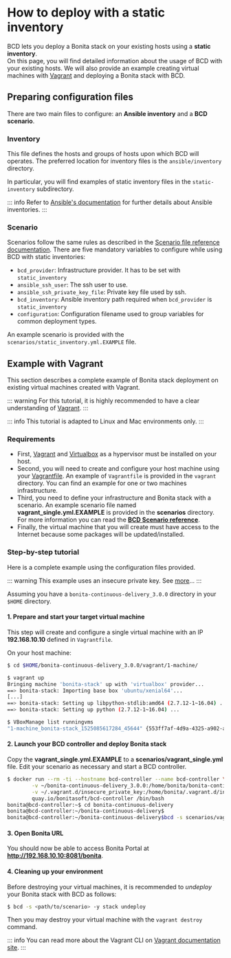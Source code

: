 # How to deploy with a static inventory

BCD lets you deploy a Bonita stack on your existing hosts using a **static inventory**.  
On this page, you will find detailed information about the usage of BCD with your existing hosts. We will also provide an example creating virtual machines with [Vagrant](https://www.vagrantup.com/) and deploying a Bonita stack with BCD.

## Preparing configuration files

There are two main files to configure: an **Ansible inventory** and a **BCD scenario**.

### Inventory

This file defines the hosts and groups of hosts upon which BCD will operates. The preferred location for inventory files is the `ansible/inventory` directory.

In particular, you will find examples of static inventory files in the `static-inventory` subdirectory.

::: info
Refer to [Ansible's documentation](https://docs.ansible.com/ansible/latest/user_guide/intro_inventory.html) for further details about Ansible inventories.
:::

### Scenario

Scenarios follow the same rules as described in the [Scenario file reference documentation](scenarios.md). There are five mandatory variables to configure while using BCD with static inventories:
* `bcd_provider`: Infrastructure provider. It has to be set with `static_inventory`
* `ansible_ssh_user`: The ssh user to use.
* `ansible_ssh_private_key_file`: Private key file used by ssh.
* `bcd_inventory`: Ansible inventory path required when `bcd_provider` is `static_inventory`
* `configuration`: Configuration filename used to group variables for common deployment types.

An example scenario is provided with the `scenarios/static_inventory.yml.EXAMPLE` file.


## Example with Vagrant

This section describes a complete example of Bonita stack deployment on existing virtual machines created with Vagrant.

::: warning
For this tutorial, it is highly recommended to have a clear understanding of [Vagrant](https://www.vagrantup.com/intro).
:::

::: info
This tutorial is adapted to Linux and Mac environments only.
:::

### Requirements

* First, [Vagrant](https://www.vagrantup.com/downloads.html) and [Virtualbox](https://www.virtualbox.org/) as a hypervisor must be installed on your host.
* Second, you will need to create and configure your host machine using your [Vagrantfile](https://www.vagrantup.com/docs/vagrantfile/). An example of `Vagrantfile` is provided in the `vagrant` directory. You can find an
example for one or two machines infrastructure.
* Third, you need to define your infrastructure and Bonita stack with a scenario. An example scenario file named **vagrant_single.yml.EXAMPLE** is provided in the **scenarios** directory. For more information you can read the **[BCD Scenario reference](scenarios.md)**.
* Finally, the virtual machine that you will create must have access to the Internet because some packages will be updated/installed.

### Step-by-step tutorial

Here is a complete example using the configuration files provided.

::: warning
This example uses an insecure private key. See [more](https://www.vagrantup.com/docs/vagrantfile/ssh_settings.html)...
:::

Assuming you have a `bonita-continuous-delivery_3.0.0` directory in your `$HOME` directory.

#### 1. Prepare and start your target virtual machine

This step will create and configure a single virtual machine with an IP **192.168.10.10** defined in `Vagrantfile`.  

On your host machine:
```bash
$ cd $HOME/bonita-continuous-delivery_3.0.0/vagrant/1-machine/

$ vagrant up
Bringing machine 'bonita-stack' up with 'virtualbox' provider...
==> bonita-stack: Importing base box 'ubuntu/xenial64'...
[...]
==> bonita-stack: Setting up libpython-stdlib:amd64 (2.7.12-1~16.04) ...
==> bonita-stack: Setting up python (2.7.12-1~16.04) ...

$ VBoxManage list runningvms
"1-machine_bonita-stack_1525085617284_45644" {553ff7af-4d9a-4325-a902-ae17edce1e54}
``` 

#### 2. Launch your BCD controller and deploy Bonita stack

Copy the **vagrant_single.yml.EXAMPLE** to a **scenarios/vagrant_single.yml** file. Edit your scenario as necessary and start a BCD controller.

```bash
$ docker run --rm -ti --hostname bcd-controller --name bcd-controller \
        -v ~/bonita-continuous-delivery_3.0.0:/home/bonita/bonita-continuous-delivery \
        -v ~/.vagrant.d/insecure_private_key:/home/bonita/.vagrant.d/insecure_private_key \
        quay.io/bonitasoft/bcd-controller /bin/bash
bonita@bcd-controller:~$ cd bonita-continuous-delivery
bonita@bcd-controller:~/bonita-continuous-delivery$
bonita@bcd-controller:~/bonita-continuous-delivery$bcd -s scenarios/vagrant_single.yml stack deploy
```

#### 3. Open Bonita URL

You should now be able to access Bonita Portal at **http://192.168.10.10:8081/bonita**.

#### 4. Cleaning up your environment

Before destroying your virtual machines, it is recommended to *undeploy* your Bonita stack with BCD as follows:

```bash
$ bcd -s <path/to/scenario> -y stack undeploy
```

Then you may destroy your virtual machine with the `vagrant destroy` command.

::: info
You can read more about the Vagrant CLI on [Vagrant documentation site](https://www.vagrantup.com/docs/cli/).
:::
